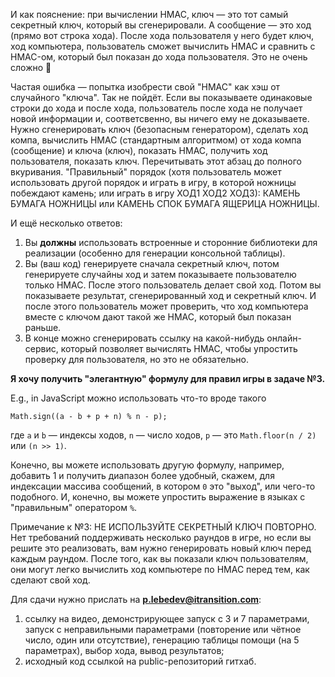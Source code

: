 И как пояснение: при вычислении HMAC, ключ — это тот самый секретный ключ, который вы сгенерировали. А сообщение — это ход (прямо вот строка хода). После хода пользователя у него будет ключ, ход компьютера, пользователь сможет вычислить HMAC и сравнить с HMAC-ом, который был показан до хода пользователя. Это не очень сложно 🙂

Частая ошибка — попытка изобрести свой "HMAC" как хэш от случайного "ключа". Так не пойдёт. Если вы показываете одинаковые строки до хода и после хода, пользователь после хода не получает новой информации и, соответсвенно, вы ничего ему не доказываете. Нужно сгенерировать ключ (безопасным генератором), сделать ход компа, вычислить HMAC (стандартным алгоритмом) от хода компа (сообщение) и ключа (ключ), показать HMAC, получить ход пользователя, показать ключ. Перечитывать этот абзац до полного вкуривания.
"Правильный" порядок (хотя пользователь может использовать другой порядок и играть в игру, в которой ножницы побеждают камень; или играть в игру ХОД1 ХОД2 ХОД3): КАМЕНЬ БУМАГА НОЖНИЦЫ или КАМЕНЬ СПОК БУМАГА ЯЩЕРИЦА НОЖНИЦЫ.



И ещё несколько ответов:
1. Вы **должны** использовать встроенные и сторонние библиотеки для реализации (особенно для генерации консольной таблицы).
2. Вы (ваш код) генерируете сначала секретный ключ, потом генерируете случайны ход и затем показываете пользователю только HMAC. После этого пользователь делает свой ход. Потом вы показываете результат, сгенерированный ход и секретный ключ. И после этого пользователь может проверить, что ход компьютера вместе с ключом дают такой же HMAC, который был показан раньше.
3. В конце можно сгенерировать ссылку на какой-нибудь онлайн-сервис, который позволяет вычислять HMAC, чтобы упростить проверку для пользователя, но это не обязательно.


**Я хочу получить "элегантную" формулу для правил игры в задаче №3.**

E.g., in JavaScript  можно использовать что-то вроде такого
```
Math.sign((a - b + p + n) % n - p);
```
где `a` и `b` — индексы ходов, `n` — число ходов, `p` — это `Math.floor(n / 2)` или `(n >> 1)`.

Конечно, вы можете использовать другую формулу, например, добавить 1 и получить диапазон более удобный, скажем, для индексации массива сообщений, в котором `0` это "выход", или чего-то подобного. И, конечно, вы можете упростить выражение в языках с "правильным" оператором `%`.



Примечание к №3: НЕ ИСПОЛЬЗУЙТЕ СЕКРЕТНЫЙ КЛЮЧ ПОВТОРНО. Нет требований поддерживать несколько раундов в игре, но если вы решите это реализовать, вам нужно генерировать новый ключ перед каждым раундом. После того, как вы показали ключ пользователям, они могут легко вычислить ход компьютере по HMAC перед тем, как сделают свой ход.



Для сдачи нужно прислать на **p.lebedev@itransition.com**:
1. ссылку на видео, демонстрирующее запуск с 3 и 7 параметрами, запуск с неправильными параметрами (повторение или чётное число, один или отсутствие), генерацию таблицы помощи (на 5 параметрах), выбор хода, вывод результатов;
2. исходный код ссылкой на public-репозиторий гитхаб.